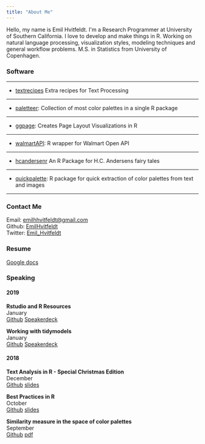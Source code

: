 ```yaml
---
title: "About Me"
---
```


Hello, my name is Emil Hvitfeldt. I'm a Research Programmer at University of Southern California. I love to develop and make things in R. Working on natural language processing, visualization styles, modeling techniques and general workflow problems. M.S. in Statistics from University of Copenhagen.

### Software

---

- [textrecipes](https://github.com/tidymodels/textrecipes) Extra recipes for Text Processing  

---  

- [paletteer](https://github.com/EmilHvitfeldt/paletteer): Collection of most color palettes in a single R package

---  

- [ggpage](https://github.com/EmilHvitfeldt/ggpage): Creates Page Layout Visualizations in R

---  

- [walmartAPI](https://github.com/EmilHvitfeldt/walmartAPI): R wrapper for Walmart Open API

---

- [hcandersenr](https://github.com/emilhvitfeldt/hcandersenr) An R Package for H.C. Andersens fairy tales  

---  

- [quickpalette](https://github.com/EmilHvitfeldt/quickpalette): R package for quick extraction of color palettes from text and images

---  

### Contact Me

Email: [emilhhvitfeldt@gmail.com](mailto:emilhhvitfeldt@gmail.com)  
Github: [EmilHvitfeldt](https://github.com/EmilHvitfeldt)  
Twitter: [Emil_Hvitfeldt](https://twitter.com/Emil_Hvitfeldt)

### Resume

[Google docs](https://docs.google.com/document/d/1w5P3aufcWqDtB2LArvUdwUP8aM4gxbXHEXcZMryuGYM/edit?usp=sharing)

### Speaking

#### 2019

**Rstudio and R Resources**  
January  
[Github](https://github.com/USCbiostats/software-dev/tree/master/happy_scientist/seminars/2019-01_rstudio-and-r) [Speakerdeck](https://speakerdeck.com/emilhvitfeldt/rstudio-and-r-resources)

**Working with tidymodels**  
January  
[Github](https://github.com/EmilHvitfeldt/2019-ocrug-tidymodels) [Speakerdeck](https://speakerdeck.com/emilhvitfeldt/working-with-tidymodels)

#### 2018

**Text Analysis in R - Special Christmas Edition**  
December  
[Github](https://github.com/EmilHvitfeldt/laerug-Text-Mining-2018) [slides](https://rawcdn.githack.com/EmilHvitfeldt/laerug-Text-Mining-2018/29f1b3b2f96c0a2f23fbfea9620e404adc3c85af/slides.html)

**Best Practices in R**  
October  
[Github](https://github.com/EmilHvitfeldt/oRganized-talk) [slides](https://rawcdn.githack.com/EmilHvitfeldt/oRganized-talk/209977121efa5d3a97d4fb86090b9c6dfcd9f6b0/2018-10-29_getting-organized-with-r.html)

**Similarity measure in the space of color palettes**  
September  
[Github](https://github.com/EmilHvitfeldt/OCRUG-color-talk) [pdf](https://github.com/EmilHvitfeldt/OCRUG-color-talk/blob/master/color-talk.pdf)

